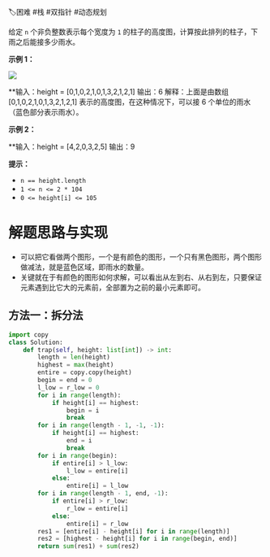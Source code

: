 🏷困难 #栈 #双指针 #动态规划

给定 `n` 个非负整数表示每个宽度为 `1` 的柱子的高度图，计算按此排列的柱子，下雨之后能接多少雨水。

**示例 1：**

![](https://assets.leetcode-cn.com/aliyun-lc-upload/uploads/2018/10/22/rainwatertrap.png)

**输入：height = [0,1,0,2,1,0,1,3,2,1,2,1]
输出：6
解释：上面是由数组 [0,1,0,2,1,0,1,3,2,1,2,1] 表示的高度图，在这种情况下，可以接 6 个单位的雨水（蓝色部分表示雨水）。 

**示例 2：**

**输入：height = [4,2,0,3,2,5]
输出：9

**提示：**

- `n == height.length`
- `1 <= n <= 2 * 104`
- `0 <= height[i] <= 105`


# 解题思路与实现

- 可以把它看做两个图形，一个是有颜色的图形，一个只有黑色图形，两个图形做减法，就是蓝色区域，即雨水的数量。
- 关键就在于有颜色的图形如何求解，可以看出从左到右、从右到左，只要保证元素遇到比它大的元素前，全部置为之前的最小元素即可。

## 方法一：拆分法

```python
import copy
class Solution:
    def trap(self, height: list[int]) -> int:
        length = len(height)
        highest = max(height)
        entire = copy.copy(height)
        begin = end = 0
        l_low = r_low = 0
        for i in range(length):
            if height[i] == highest:
                begin = i
                break
        for i in range(length - 1, -1, -1):
            if height[i] == highest:
                end = i
                break
        for i in range(begin):
            if entire[i] > l_low:
                l_low = entire[i]
            else:
                entire[i] = l_low
        for i in range(length - 1, end, -1):
            if entire[i] > r_low:
                r_low = entire[i]
            else:
                entire[i] = r_low
        res1 = [entire[i] - height[i] for i in range(length)]
        res2 = [highest - height[i] for i in range(begin, end)]
        return sum(res1) + sum(res2)
```